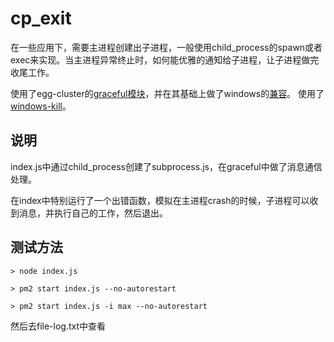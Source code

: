 # cp_exit

在一些应用下，需要主进程创建出子进程，一般使用child_process的spawn或者exec来实现。当主进程异常终止时，如何能优雅的通知给子进程，让子进程做完收尾工作。

使用了egg-cluster的[graceful模块](https://www.npmjs.com/package/graceful-process)，并在其基础上做了windows的[兼容](https://github.com/nodejs/node/issues/12378)。 使用了[windows-kill](https://github.com/alirdn/windows-kill)。

## 说明

index.js中通过child_process创建了subprocess.js，在graceful中做了消息通信处理。

在index中特别运行了一个出错函数，模拟在主进程crash的时候，子进程可以收到消息，并执行自己的工作，然后退出。

## 测试方法

```
> node index.js

> pm2 start index.js --no-autorestart

> pm2 start index.js -i max --no-autorestart

```

然后去file-log.txt中查看

